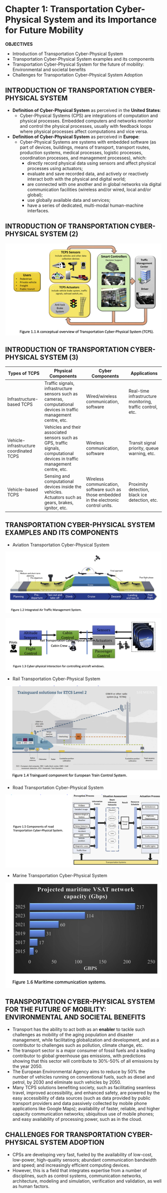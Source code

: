 

# Chapter 1: Transportation Cyber-Physical System and its Importance for Future Mobility

**OBJECTIVES**

- Introduction of Transportation Cyber-Physical System
- Transportation Cyber-Physical System examples and its components
- Transportation Cyber-Physical System for the future of mobility: Environmental and societal benefits
- Challenges for Transportation Cyber-Physical System Adoption

## INTRODUCTION OF TRANSPORTATION CYBER-PHYSICAL SYSTEM

- **Definition of Cyber-Physical System** as perceived in the **United States**:
  - Cyber-Physical Systems (CPS) are integrations of computation and physical processes. Embedded computers and networks monitor and control the physical processes, usually with feedback loops where physical processes affect computations and vice versa.
- **Definition of Cyber-Physical System** as perceived in **Europe**:
  - Cyber-Physical Systems are systems with embedded software (as part of devices, buildings, means of transport, transport routes, production systems, medical processes, logistic processes, coordination processes, and management processes), which:
    - directly record physical data using sensors and affect physical processes using actuators;
    - evaluate and save recorded data, and actively or reactively interact both with the physical and digital world;
    - are connected with one another and in global networks via digital communication facilities (wireless and/or wired, local and/or global);
    - use globally available data and services;
    - have a series of dedicated, multi-modal human-machine interfaces.

## INTRODUCTION OF TRANSPORTATION CYBER-PHYSICAL SYSTEM (2)

![image-20241005203919844](/images/306/01.png)

## INTRODUCTION OF TRANSPORTATION CYBER- PHYSICAL SYSTEM (3)

| Types of TCPS  | Physical Components | Cyber Components | Applications|
| --------- | ------------------ | ----------- | ------ |
| Infrastructure-based TCPS               | Traffic signals, infrastructure sensors such as cameras, computational devices in traffic management centre, etc.            | Wired/wireless communication, software                                                   | Real-time infrastructure monitoring, traffic control, etc. |
| Vehicle-infrastructure coordinated TCPS | Vehicles and their associated sensors such as GPS, traffic signals, computational devices in traffic management centre, etc. | Wireless communication, software                                                         | Transit signal priority, queue warning, etc.               |
| Vehicle-based TCPS                      | Sensing and computational devices inside the vehicles. Actuators such as gears, brakes, ignitor, etc.                        | Wireless communication, software such as those embedded in the electronic control units. | Proximity detection, black ice detection, etc.             |

## TRANSPORTATION CYBER-PHYSICAL SYSTEM EXAMPLES AND ITS COMPONENTS

+ Aviation Transportation Cyber-Physical System

![image-20241005205909179](/images/306/02.png)

![image-20241005210047640](/images/306/03.png)

+ Rail Transportation Cyber-Physical System

![image-20241005210239144](/images/306/04.png)

+ Road Transportation Cyber-Physical System

![image-20241005210416547](/images/306/05.png)

+ Marine Transportation Cyber-Physical System

![image-20241005210539757](/images/306/06.png)

## TRANSPORTATION CYBER-PHYSICAL SYSTEM FOR THE FUTURE OF MOBILITY: ENVIRONMENTAL AND SOCIETAL BENEFITS

- Transport has the ability to act both as an **enabler** to tackle such challenges as mobility of the aging population and disaster management, while facilitating globalization and development, and as a contributor to challenges such as pollution, climate change, etc.
- The transport sector is a major consumer of fossil fuels and a leading contributor to global greenhouse gas emissions, with predictions showing that this sector will contribute to 30%-50% of all emissions by the year 2050.
- The European Environmental Agency aims to reduce by 50% the number of vehicles running on conventional fuels, such as diesel and petrol, by 2030 and eliminate such vehicles by 2050.
- Many TCPS solutions benefiting society, such as facilitating seamless travel, improved accessibility, and enhanced safety, are powered by the easy accessibility of data sources (such as data provided by public transport providers and data passively collected by mobile phone applications like Google Maps); availability of faster, reliable, and higher capacity communication networks; ubiquitous use of mobile phones; and easy availability of processing power, such as in the cloud.

## CHALLENGES FOR TRANSPORTATION CYBER-PHYSICAL SYSTEM ADOPTION

- CPSs are developing very fast, fueled by the availability of low-cost, low-power, high-quality sensors; abundant communication bandwidth and speed; and increasingly efficient computing devices.
- However, this is a field that integrates expertise from a number of disciplines, such as control systems, communication networks, architecture, modeling and simulation, verification and validation, as well as human factors.







